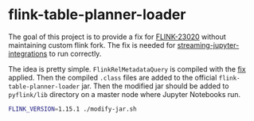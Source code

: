 # flink-table-planner-loader

The goal of this project is to provide a fix for [FLINK-23020](https://issues.apache.org/jira/browse/FLINK-23020)
without maintaining custom flink fork. The fix is needed
for [streaming-jupyter-integrations](https://github.com/getindata/streaming-jupyter-integrations) to run correctly.

The idea is pretty simple. `FlinkRelMetadataQuery` is compiled with
the [fix](https://github.com/apache/flink/pull/20655) applied. Then the compiled `.class` files are added to the
official `flink-table-planner-loader` jar. Then the modified jar should be added to `pyflink/lib` directory on a master
node where Jupyter Notebooks run.


```bash
FLINK_VERSION=1.15.1 ./modify-jar.sh
```
